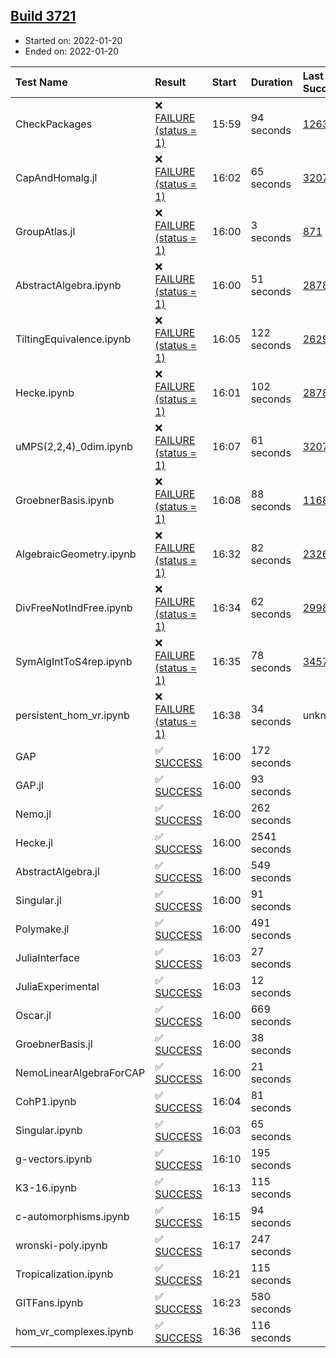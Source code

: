 ## [Build 3721](https://oscarci.mathematik.uni-kl.de/job/oscar-stable/3721/)

* Started on: 2022-01-20
* Ended on: 2022-01-20

| Test Name    | Result | Start | Duration | Last Success | First Failure |
|:-------------|:-------|:------|:---------|:-------------|:--------------|
| CheckPackages | ❌ [FAILURE (status = 1)](https://oscarci.mathematik.uni-kl.de/job/oscar-stable/3721/artifact/logs/build-3721/CheckPackages.log) | 15:59 | 94 seconds | [1263](https://oscarci.mathematik.uni-kl.de/job/oscar-stable/1263/) | [1264](https://oscarci.mathematik.uni-kl.de/job/oscar-stable/1264/) |
| CapAndHomalg.jl | ❌ [FAILURE (status = 1)](https://oscarci.mathematik.uni-kl.de/job/oscar-stable/3721/artifact/logs/build-3721/CapAndHomalg.jl.log) | 16:02 | 65 seconds | [3207](https://oscarci.mathematik.uni-kl.de/job/oscar-stable/3207/) | [3208](https://oscarci.mathematik.uni-kl.de/job/oscar-stable/3208/) |
| GroupAtlas.jl | ❌ [FAILURE (status = 1)](https://oscarci.mathematik.uni-kl.de/job/oscar-stable/3721/artifact/logs/build-3721/GroupAtlas.jl.log) | 16:00 | 3 seconds | [871](https://oscarci.mathematik.uni-kl.de/job/oscar-stable/871/) | [872](https://oscarci.mathematik.uni-kl.de/job/oscar-stable/872/) |
| AbstractAlgebra.ipynb | ❌ [FAILURE (status = 1)](https://oscarci.mathematik.uni-kl.de/job/oscar-stable/3721/artifact/logs/build-3721/AbstractAlgebra.ipynb.log) | 16:00 | 51 seconds | [2878](https://oscarci.mathematik.uni-kl.de/job/oscar-stable/2878/) | [2879](https://oscarci.mathematik.uni-kl.de/job/oscar-stable/2879/) |
| TiltingEquivalence.ipynb | ❌ [FAILURE (status = 1)](https://oscarci.mathematik.uni-kl.de/job/oscar-stable/3721/artifact/logs/build-3721/TiltingEquivalence.ipynb.log) | 16:05 | 122 seconds | [2629](https://oscarci.mathematik.uni-kl.de/job/oscar-stable/2629/) | [2630](https://oscarci.mathematik.uni-kl.de/job/oscar-stable/2630/) |
| Hecke.ipynb | ❌ [FAILURE (status = 1)](https://oscarci.mathematik.uni-kl.de/job/oscar-stable/3721/artifact/logs/build-3721/Hecke.ipynb.log) | 16:01 | 102 seconds | [2878](https://oscarci.mathematik.uni-kl.de/job/oscar-stable/2878/) | [2879](https://oscarci.mathematik.uni-kl.de/job/oscar-stable/2879/) |
| uMPS(2,2,4)_0dim.ipynb | ❌ [FAILURE (status = 1)](https://oscarci.mathematik.uni-kl.de/job/oscar-stable/3721/artifact/logs/build-3721/uMPS-2-2-4-_0dim.ipynb.log) | 16:07 | 61 seconds | [3207](https://oscarci.mathematik.uni-kl.de/job/oscar-stable/3207/) | [3208](https://oscarci.mathematik.uni-kl.de/job/oscar-stable/3208/) |
| GroebnerBasis.ipynb | ❌ [FAILURE (status = 1)](https://oscarci.mathematik.uni-kl.de/job/oscar-stable/3721/artifact/logs/build-3721/GroebnerBasis.ipynb.log) | 16:08 | 88 seconds | [1168](https://oscarci.mathematik.uni-kl.de/job/oscar-stable/1168/) | [1169](https://oscarci.mathematik.uni-kl.de/job/oscar-stable/1169/) |
| AlgebraicGeometry.ipynb | ❌ [FAILURE (status = 1)](https://oscarci.mathematik.uni-kl.de/job/oscar-stable/3721/artifact/logs/build-3721/AlgebraicGeometry.ipynb.log) | 16:32 | 82 seconds | [2326](https://oscarci.mathematik.uni-kl.de/job/oscar-stable/2326/) | [2327](https://oscarci.mathematik.uni-kl.de/job/oscar-stable/2327/) |
| DivFreeNotIndFree.ipynb | ❌ [FAILURE (status = 1)](https://oscarci.mathematik.uni-kl.de/job/oscar-stable/3721/artifact/logs/build-3721/DivFreeNotIndFree.ipynb.log) | 16:34 | 62 seconds | [2998](https://oscarci.mathematik.uni-kl.de/job/oscar-stable/2998/) | [2999](https://oscarci.mathematik.uni-kl.de/job/oscar-stable/2999/) |
| SymAlgIntToS4rep.ipynb | ❌ [FAILURE (status = 1)](https://oscarci.mathematik.uni-kl.de/job/oscar-stable/3721/artifact/logs/build-3721/SymAlgIntToS4rep.ipynb.log) | 16:35 | 78 seconds | [3457](https://oscarci.mathematik.uni-kl.de/job/oscar-stable/3457/) | [3458](https://oscarci.mathematik.uni-kl.de/job/oscar-stable/3458/) |
| persistent_hom_vr.ipynb | ❌ [FAILURE (status = 1)](https://oscarci.mathematik.uni-kl.de/job/oscar-stable/3721/artifact/logs/build-3721/persistent_hom_vr.ipynb.log) | 16:38 | 34 seconds | unknown | unknown |
| GAP | ✅ [SUCCESS](https://oscarci.mathematik.uni-kl.de/job/oscar-stable/3721/artifact/logs/build-3721/GAP.log) | 16:00 | 172 seconds |  |  |
| GAP.jl | ✅ [SUCCESS](https://oscarci.mathematik.uni-kl.de/job/oscar-stable/3721/artifact/logs/build-3721/GAP.jl.log) | 16:00 | 93 seconds |  |  |
| Nemo.jl | ✅ [SUCCESS](https://oscarci.mathematik.uni-kl.de/job/oscar-stable/3721/artifact/logs/build-3721/Nemo.jl.log) | 16:00 | 262 seconds |  |  |
| Hecke.jl | ✅ [SUCCESS](https://oscarci.mathematik.uni-kl.de/job/oscar-stable/3721/artifact/logs/build-3721/Hecke.jl.log) | 16:00 | 2541 seconds |  |  |
| AbstractAlgebra.jl | ✅ [SUCCESS](https://oscarci.mathematik.uni-kl.de/job/oscar-stable/3721/artifact/logs/build-3721/AbstractAlgebra.jl.log) | 16:00 | 549 seconds |  |  |
| Singular.jl | ✅ [SUCCESS](https://oscarci.mathematik.uni-kl.de/job/oscar-stable/3721/artifact/logs/build-3721/Singular.jl.log) | 16:00 | 91 seconds |  |  |
| Polymake.jl | ✅ [SUCCESS](https://oscarci.mathematik.uni-kl.de/job/oscar-stable/3721/artifact/logs/build-3721/Polymake.jl.log) | 16:00 | 491 seconds |  |  |
| JuliaInterface | ✅ [SUCCESS](https://oscarci.mathematik.uni-kl.de/job/oscar-stable/3721/artifact/logs/build-3721/JuliaInterface.log) | 16:03 | 27 seconds |  |  |
| JuliaExperimental | ✅ [SUCCESS](https://oscarci.mathematik.uni-kl.de/job/oscar-stable/3721/artifact/logs/build-3721/JuliaExperimental.log) | 16:03 | 12 seconds |  |  |
| Oscar.jl | ✅ [SUCCESS](https://oscarci.mathematik.uni-kl.de/job/oscar-stable/3721/artifact/logs/build-3721/Oscar.jl.log) | 16:00 | 669 seconds |  |  |
| GroebnerBasis.jl | ✅ [SUCCESS](https://oscarci.mathematik.uni-kl.de/job/oscar-stable/3721/artifact/logs/build-3721/GroebnerBasis.jl.log) | 16:00 | 38 seconds |  |  |
| NemoLinearAlgebraForCAP | ✅ [SUCCESS](https://oscarci.mathematik.uni-kl.de/job/oscar-stable/3721/artifact/logs/build-3721/NemoLinearAlgebraForCAP.log) | 16:00 | 21 seconds |  |  |
| CohP1.ipynb | ✅ [SUCCESS](https://oscarci.mathematik.uni-kl.de/job/oscar-stable/3721/artifact/logs/build-3721/CohP1.ipynb.log) | 16:04 | 81 seconds |  |  |
| Singular.ipynb | ✅ [SUCCESS](https://oscarci.mathematik.uni-kl.de/job/oscar-stable/3721/artifact/logs/build-3721/Singular.ipynb.log) | 16:03 | 65 seconds |  |  |
| g-vectors.ipynb | ✅ [SUCCESS](https://oscarci.mathematik.uni-kl.de/job/oscar-stable/3721/artifact/logs/build-3721/g-vectors.ipynb.log) | 16:10 | 195 seconds |  |  |
| K3-16.ipynb | ✅ [SUCCESS](https://oscarci.mathematik.uni-kl.de/job/oscar-stable/3721/artifact/logs/build-3721/K3-16.ipynb.log) | 16:13 | 115 seconds |  |  |
| c-automorphisms.ipynb | ✅ [SUCCESS](https://oscarci.mathematik.uni-kl.de/job/oscar-stable/3721/artifact/logs/build-3721/c-automorphisms.ipynb.log) | 16:15 | 94 seconds |  |  |
| wronski-poly.ipynb | ✅ [SUCCESS](https://oscarci.mathematik.uni-kl.de/job/oscar-stable/3721/artifact/logs/build-3721/wronski-poly.ipynb.log) | 16:17 | 247 seconds |  |  |
| Tropicalization.ipynb | ✅ [SUCCESS](https://oscarci.mathematik.uni-kl.de/job/oscar-stable/3721/artifact/logs/build-3721/Tropicalization.ipynb.log) | 16:21 | 115 seconds |  |  |
| GITFans.ipynb | ✅ [SUCCESS](https://oscarci.mathematik.uni-kl.de/job/oscar-stable/3721/artifact/logs/build-3721/GITFans.ipynb.log) | 16:23 | 580 seconds |  |  |
| hom_vr_complexes.ipynb | ✅ [SUCCESS](https://oscarci.mathematik.uni-kl.de/job/oscar-stable/3721/artifact/logs/build-3721/hom_vr_complexes.ipynb.log) | 16:36 | 116 seconds |  |  |
